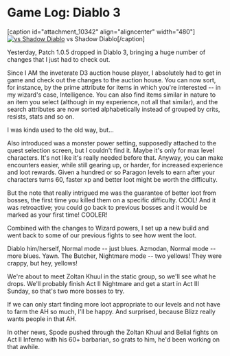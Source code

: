 # Game Log: Diablo 3

[caption id="attachment\_10342" align="aligncenter" width="480"][![](http://westkarana.com/wp-content/uploads/2012/10/Diablo-III-2012-10-16-20-54-35-43-480x269.jpg "vs Shadow Diablo")](http://westkarana.com/wp-content/uploads/2012/10/Diablo-III-2012-10-16-20-54-35-43.jpg) vs Shadow Diablo[/caption]

Yesterday, Patch 1.0.5 dropped in Diablo 3, bringing a huge number of changes that I just had to check out.

Since I AM the inveterate D3 auction house player, I absolutely had to get in game and check out the changes to the auction house. You can now sort, for instance, by the prime attribute for items in which you're interested -- in my wizard's case, Intelligence. You can also find items similar in nature to an item you select (although in my experience, not all that similar), and the search attributes are now sorted alphabetically instead of grouped by crits, resists, stats and so on.

I was kinda used to the old way, but...

Also introduced was a monster power setting, supposedly attached to the quest selection screen, but I couldn't find it. Maybe it's only for max level characters. It's not like it's really needed before that. Anyway, you can make encounters easier, while still gearing up, or harder, for increased experience and loot rewards. Given a hundred or so Paragon levels to earn after your characters turns 60, faster xp and better loot might be worth the difficulty.

But the note that really intrigued me was the guarantee of better loot from bosses, the first time you killed them on a specific difficulty. COOL! And it was retroactive; you could go back to previous bosses and it would be marked as your first time! COOLER!

Combined with the changes to Wizard powers, I set up a new build and went back to some of our previous fights to see how went the loot.

Diablo him/herself, Normal mode -- just blues.
Azmodan, Normal mode -- more blues. Yawn.
The Butcher, Nightmare mode -- two yellows! They were crappy, but hey, yellows!

We're about to meet Zoltan Khuul in the static group, so we'll see what he drops. We'll probably finish Act II Nightmare and get a start in Act III Sunday, so that's two more bosses to try.

If we can only start finding more loot appropriate to our levels and not have to farm the AH so much, I'll be happy. And surprised, because Blizz really wants people in that AH.

In other news, Spode pushed through the Zoltan Khuul and Belial fights on Act II Inferno with his 60+ barbarian, so grats to him, he'd been working on that awhile.

